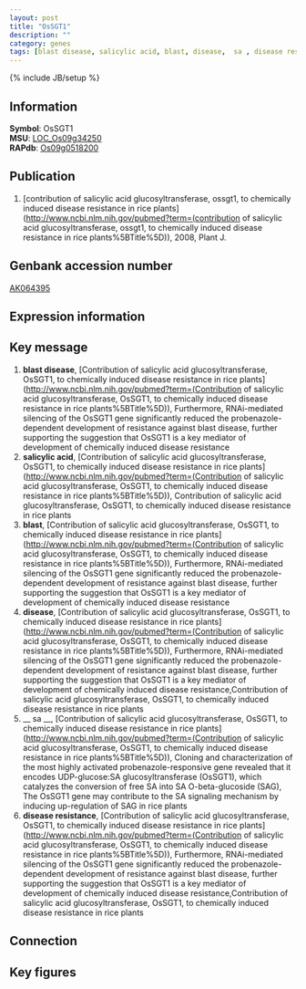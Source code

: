 ```yaml
---
layout: post
title: "OsSGT1"
description: ""
category: genes
tags: [blast disease, salicylic acid, blast, disease,  sa , disease resistance, Gene]
---
```

{% include JB/setup %}

## Information
__Symbol__: OsSGT1  
__MSU__: [LOC_Os09g34250](http://rice.plantbiology.msu.edu/cgi-bin/ORF_infopage.cgi?orf=LOC_Os09g34250)  
__RAPdb__: [Os09g0518200](http://rapdb.dna.affrc.go.jp/viewer/gbrowse_details/irgsp1?name=Os09g0518200)  

## Publication
1. [contribution of salicylic acid glucosyltransferase, ossgt1, to chemically induced disease resistance in rice plants](http://www.ncbi.nlm.nih.gov/pubmed?term=(contribution of salicylic acid glucosyltransferase, ossgt1, to chemically induced disease resistance in rice plants%5BTitle%5D)), 2008, Plant J.

## Genbank accession number
[AK064395](http://www.ncbi.nlm.nih.gov/nuccore/AK064395)

## Expression information

## Key message
1. __blast disease__, [Contribution of salicylic acid glucosyltransferase, OsSGT1, to chemically induced disease resistance in rice plants](http://www.ncbi.nlm.nih.gov/pubmed?term=(Contribution of salicylic acid glucosyltransferase, OsSGT1, to chemically induced disease resistance in rice plants%5BTitle%5D)),  Furthermore, RNAi-mediated silencing of the OsSGT1 gene significantly reduced the probenazole-dependent development of resistance against blast disease, further supporting the suggestion that OsSGT1 is a key mediator of development of chemically induced disease resistance
2. __salicylic acid__, [Contribution of salicylic acid glucosyltransferase, OsSGT1, to chemically induced disease resistance in rice plants](http://www.ncbi.nlm.nih.gov/pubmed?term=(Contribution of salicylic acid glucosyltransferase, OsSGT1, to chemically induced disease resistance in rice plants%5BTitle%5D)), Contribution of salicylic acid glucosyltransferase, OsSGT1, to chemically induced disease resistance in rice plants
3. __blast__, [Contribution of salicylic acid glucosyltransferase, OsSGT1, to chemically induced disease resistance in rice plants](http://www.ncbi.nlm.nih.gov/pubmed?term=(Contribution of salicylic acid glucosyltransferase, OsSGT1, to chemically induced disease resistance in rice plants%5BTitle%5D)),  Furthermore, RNAi-mediated silencing of the OsSGT1 gene significantly reduced the probenazole-dependent development of resistance against blast disease, further supporting the suggestion that OsSGT1 is a key mediator of development of chemically induced disease resistance
4. __disease__, [Contribution of salicylic acid glucosyltransferase, OsSGT1, to chemically induced disease resistance in rice plants](http://www.ncbi.nlm.nih.gov/pubmed?term=(Contribution of salicylic acid glucosyltransferase, OsSGT1, to chemically induced disease resistance in rice plants%5BTitle%5D)),  Furthermore, RNAi-mediated silencing of the OsSGT1 gene significantly reduced the probenazole-dependent development of resistance against blast disease, further supporting the suggestion that OsSGT1 is a key mediator of development of chemically induced disease resistance,Contribution of salicylic acid glucosyltransferase, OsSGT1, to chemically induced disease resistance in rice plants
5. __ sa __, [Contribution of salicylic acid glucosyltransferase, OsSGT1, to chemically induced disease resistance in rice plants](http://www.ncbi.nlm.nih.gov/pubmed?term=(Contribution of salicylic acid glucosyltransferase, OsSGT1, to chemically induced disease resistance in rice plants%5BTitle%5D)),  Cloning and characterization of the most highly activated probenazole-responsive gene revealed that it encodes UDP-glucose:SA glucosyltransferase (OsSGT1), which catalyzes the conversion of free SA into SA O-beta-glucoside (SAG), The OsSGT1 gene may contribute to the SA signaling mechanism by inducing up-regulation of SAG in rice plants
6. __disease resistance__, [Contribution of salicylic acid glucosyltransferase, OsSGT1, to chemically induced disease resistance in rice plants](http://www.ncbi.nlm.nih.gov/pubmed?term=(Contribution of salicylic acid glucosyltransferase, OsSGT1, to chemically induced disease resistance in rice plants%5BTitle%5D)),  Furthermore, RNAi-mediated silencing of the OsSGT1 gene significantly reduced the probenazole-dependent development of resistance against blast disease, further supporting the suggestion that OsSGT1 is a key mediator of development of chemically induced disease resistance,Contribution of salicylic acid glucosyltransferase, OsSGT1, to chemically induced disease resistance in rice plants

## Connection

## Key figures


